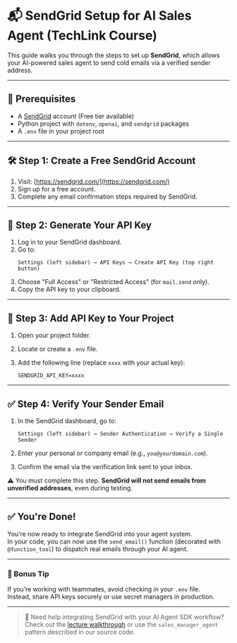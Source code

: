 # 📬 SendGrid Setup for AI Sales Agent (TechLink Course)

This guide walks you through the steps to set up **SendGrid**, which allows your AI-powered sales agent to send cold emails via a verified sender address.

---

## 🔧 Prerequisites

- A [SendGrid](https://sendgrid.com/) account (Free tier available)
- Python project with `dotenv`, `openai`, and `sendgrid` packages
- A `.env` file in your project root

---

## 🛠 Step 1: Create a Free SendGrid Account

1. Visit: [https://sendgrid.com/](https://sendgrid.com/)
2. Sign up for a free account.
3. Complete any email confirmation steps required by SendGrid.

---

## 🔑 Step 2: Generate Your API Key

1. Log in to your SendGrid dashboard.
2. Go to:
   ```
   Settings (left sidebar) → API Keys → Create API Key (top right button)
   ```
3. Choose "Full Access" or "Restricted Access" (for `mail.send` only).
4. Copy the API key to your clipboard.

---

## 🧪 Step 3: Add API Key to Your Project

1. Open your project folder.
2. Locate or create a `.env` file.
3. Add the following line (replace `xxxx` with your actual key):

   ```env
   SENDGRID_API_KEY=xxxx
   ```

---

## ✅ Step 4: Verify Your Sender Email

1. In the SendGrid dashboard, go to:

   ```
   Settings (left sidebar) → Sender Authentication → Verify a Single Sender
   ```

2. Enter your personal or company email (e.g., `you@yourdomain.com`).
3. Confirm the email via the verification link sent to your inbox.

⚠️ You must complete this step. **SendGrid will not send emails from unverified addresses**, even during testing.

---

## ✅ You're Done!

You’re now ready to integrate SendGrid into your agent system.  
In your code, you can now use the `send_email()` function (decorated with `@function_tool`) to dispatch real emails through your AI agent.

---

### 🧠 Bonus Tip

If you’re working with teammates, avoid checking in your `.env` file.  
Instead, share API keys securely or use secret managers in production.

---

> 🔗 Need help integrating SendGrid with your AI Agent SDK workflow?  
Check out the [lecture walkthrough](#) or use the `sales_manager_agent` pattern described in our source code.